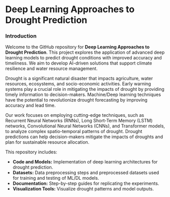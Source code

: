 Deep Learning Approaches to Drought Prediction
==============================

### **Introduction**

Welcome to the GitHub repository for **Deep Learning Approaches to Drought Prediction**. This project explores the application of advanced deep learning models to predict drought conditions with improved accuracy and timeliness.  We aim to develop AI-driven solutions that support climate resilience and water resource management.

Drought is a significant natural disaster that impacts agriculture, water resources, ecosystems, and socio-economic activities. Early warning systems play a crucial role in mitigating the impacts of drought by providing timely information to decision-makers. Machine/Deep learning techniques have the potential to revolutionize drought forecasting by improving accuracy and lead time.

Our work focuses on employing cutting-edge techniques, such as Recurrent Neural Networks (RNNs), Long Short-Term Memory (LSTM) networks, Convolutional Neural Networks (CNNs), and Transformer models, to analyze complex spatio-temporal patterns of drought. Drought predictions can help decision-makers mitigate the impacts of droughts and plan for sustainable resource allocation.

This repository includes:
- **Code and Models:** Implementation of deep learning architectures for drought prediction.
- **Datasets:** Data preprocessing steps and preprocessed datasets used for training and testing of ML/DL models.
- **Documentation:** Step-by-step guides for replicating the experiments.
- **Visualization Tools:** Visualize drought patterns and model outputs.
